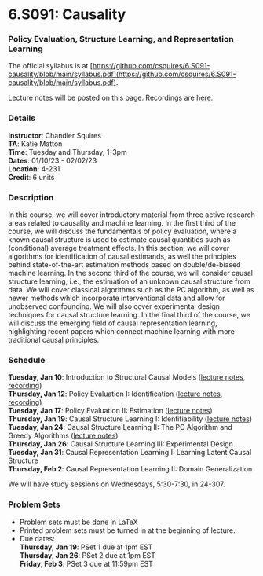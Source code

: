 # 6.S091: Causality
### Policy Evaluation, Structure Learning, and Representation Learning

The official syllabus is at [https://github.com/csquires/6.S091-causality/blob/main/syllabus.pdf](https://github.com/csquires/6.S091-causality/blob/main/syllabus.pdf).

Lecture notes will be posted on this page. Recordings are [here](https://www.youtube.com/channel/UC7ilO3m_TDzOXULn7xWV1RQ).

### Details
**Instructor**: Chandler Squires
\
**TA**: Katie Matton
\
**Time**: Tuesday and Thursday, 1-3pm
\
**Dates**: 01/10/23 - 02/02/23
\
**Location**: 4-231
\
**Credit**: 6 units

### Description

In this course, we will cover introductory material from three active research areas related to 
causality and machine learning. In the first third of the course, we will discuss the fundamentals 
of policy evaluation, where a known causal structure is used to estimate causal quantities such as 
(conditional) average treatment effects. In this section, we will cover algorithms for identification 
of causal estimands, as well the principles behind state-of-the-art estimation methods based on 
double/de-biased machine learning. In the second third of the course, we will consider causal 
structure learning, i.e., the estimation of an unknown causal structure from data. We will cover 
classical algorithms such as the PC algorithm, as well as newer methods which incorporate interventional 
data and allow for unobserved confounding. We will also cover experimental design techniques for causal 
structure learning. In the final third of the course, we will discuss the emerging field of causal 
representation learning, highlighting recent papers which connect machine learning with more traditional 
causal principles.

### Schedule

**Tuesday, Jan 10**: Introduction to Structural Causal Models ([lecture notes](lecture_notes/Lecture1.pdf), [recording](https://youtu.be/tOguq_esmk8))
\
**Thursday, Jan 12**: Policy Evaluation I: Identification ([lecture notes](lecture_notes/Lecture2.pdf), [recording](https://youtu.be/xFaKbeAKLMU))
\
**Tuesday, Jan 17**: Policy Evaluation II: Estimation ([lecture notes](lecture_notes/Lecture3.pdf))
\
**Thursday, Jan 19**: Causal Structure Learning I: Identifiability ([lecture notes](lecture_notes/Lecture4.pdf))
\
**Tuesday, Jan 24**: Causal Structure Learning II: The PC Algorithm and Greedy Algorithms ([lecture notes](lecture_notes/Lecture5.pdf))
\
**Thursday, Jan 26**: Causal Structure Learning III: Experimental Design
\
**Tuesday, Jan 31**: Causal Representation Learning I: Learning Latent Causal Structure
\
**Thursday, Feb 2**: Causal Representation Learning II: Domain Generalization

We will have study sessions on Wednesdays, 5:30-7:30, in 24-307.

### Problem Sets
- Problem sets must be done in LaTeX
- Printed problem sets must be turned in at the beginning of lecture.
- Due dates:
\
**Thursday, Jan 19**: PSet 1 due at 1pm EST
\
**Thursday, Jan 26**: PSet 2 due at 1pm EST
\
**Friday, Feb 3**: PSet 3 due at 11:59pm EST
